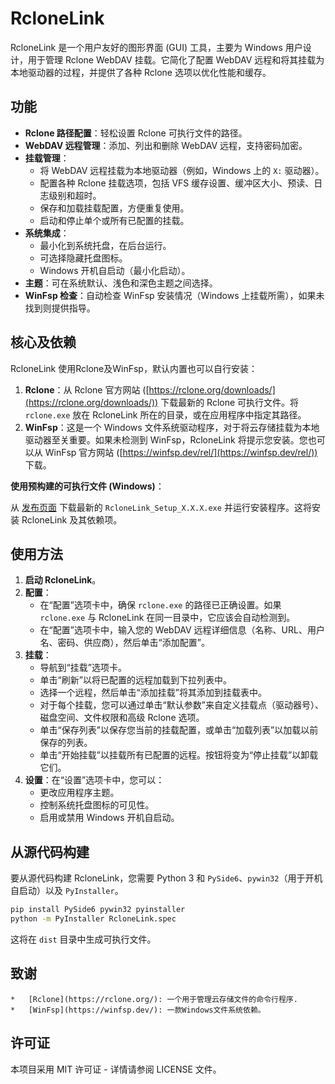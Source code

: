 # RcloneLink

RcloneLink 是一个用户友好的图形界面 (GUI) 工具，主要为 Windows 用户设计，用于管理 Rclone WebDAV 挂载。它简化了配置 WebDAV 远程和将其挂载为本地驱动器的过程，并提供了各种 Rclone 选项以优化性能和缓存。

## 功能

*   **Rclone 路径配置**：轻松设置 Rclone 可执行文件的路径。
*   **WebDAV 远程管理**：添加、列出和删除 WebDAV 远程，支持密码加密。
*   **挂载管理**：
    *   将 WebDAV 远程挂载为本地驱动器（例如，Windows 上的 `X:` 驱动器）。
    *   配置各种 Rclone 挂载选项，包括 VFS 缓存设置、缓冲区大小、预读、日志级别和超时。
    *   保存和加载挂载配置，方便重复使用。
    *   启动和停止单个或所有已配置的挂载。
*   **系统集成**：
    *   最小化到系统托盘，在后台运行。
    *   可选择隐藏托盘图标。
    *   Windows 开机自启动（最小化启动）。
*   **主题**：可在系统默认、浅色和深色主题之间选择。
*   **WinFsp 检查**：自动检查 WinFsp 安装情况（Windows 上挂载所需），如果未找到则提供指导。

## 核心及依赖

RcloneLink 使用Rclone及WinFsp，默认内置也可以自行安装：

1.  **Rclone**：从 Rclone 官方网站 ([https://rclone.org/downloads/](https://rclone.org/downloads/)) 下载最新的 Rclone 可执行文件。将 `rclone.exe` 放在 RcloneLink 所在的目录，或在应用程序中指定其路径。
2.  **WinFsp**：这是一个 Windows 文件系统驱动程序，对于将云存储挂载为本地驱动器至关重要。如果未检测到 WinFsp，RcloneLink 将提示您安装。您也可以从 WinFsp 官方网站 ([https://winfsp.dev/rel/](https://winfsp.dev/rel/)) 下载。

**使用预构建的可执行文件 (Windows)**：

从 [发布页面](https://github.com/FueTsui/RcloneLink/releases/tag/v1.0.0) 下载最新的 `RcloneLink_Setup_X.X.X.exe` 并运行安装程序。这将安装 RcloneLink 及其依赖项。

## 使用方法

1.  **启动 RcloneLink**。
2.  **配置**：
    *   在“配置”选项卡中，确保 `rclone.exe` 的路径已正确设置。如果 `rclone.exe` 与 RcloneLink 在同一目录中，它应该会自动检测到。
    *   在“配置”选项卡中，输入您的 WebDAV 远程详细信息（名称、URL、用户名、密码、供应商），然后单击“添加配置”。
3.  **挂载**：
    *   导航到“挂载”选项卡。
    *   单击“刷新”以将已配置的远程加载到下拉列表中。
    *   选择一个远程，然后单击“添加挂载”将其添加到挂载表中。
    *   对于每个挂载，您可以通过单击“默认参数”来自定义挂载点（驱动器号）、磁盘空间、文件权限和高级 Rclone 选项。
    *   单击“保存列表”以保存您当前的挂载配置，或单击“加载列表”以加载以前保存的列表。
    *   单击“开始挂载”以挂载所有已配置的远程。按钮将变为“停止挂载”以卸载它们。
4.  **设置**：在“设置”选项卡中，您可以：
    *   更改应用程序主题。
    *   控制系统托盘图标的可见性。
    *   启用或禁用 Windows 开机自启动。

## 从源代码构建

要从源代码构建 RcloneLink，您需要 Python 3 和 `PySide6`、`pywin32`（用于开机自启动）以及 `PyInstaller`。

```bash
pip install PySide6 pywin32 pyinstaller
python -m PyInstaller RcloneLink.spec
```

这将在 `dist` 目录中生成可执行文件。
## 致谢
    *   [Rclone](https://rclone.org/): 一个用于管理云存储文件的命令行程序.
    *   [WinFsp](https://winfsp.dev/): 一款Windows文件系统依赖。


## 许可证

本项目采用 MIT 许可证 - 详情请参阅 LICENSE 文件。
